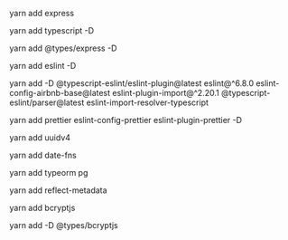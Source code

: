 yarn add express

yarn add typescript -D

yarn add @types/express -D

yarn add eslint -D

yarn add -D @typescript-eslint/eslint-plugin@latest eslint@^6.8.0 eslint-config-airbnb-base@latest eslint-plugin-import@^2.20.1 @typescript-eslint/parser@latest eslint-import-resolver-typescript

yarn add prettier eslint-config-prettier eslint-plugin-prettier -D

yarn add uuidv4

yarn add date-fns

yarn add typeorm pg

yarn add reflect-metadata

yarn add bcryptjs

yarn add -D @types/bcryptjs
